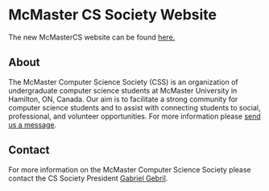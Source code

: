 # McMaster CS Society Website

The new McMasterCS website can be found [here.](http://mcmastercs.ca "McMaster CS Society")

## About

The McMaster Computer Science Society (CSS) is an organization of undergraduate computer science students at McMaster University in Hamilton, ON, Canada. Our aim is to facilitate a strong community for computer science students and to assist with connecting students to social, professional, and volunteer opportunities. For more information please [send us a message](mailto:css@mcmaster.ca).

## Contact

For more information on the McMaster Computer Science Society please contact the CS Society President [Gabriel Gebril](mailto:css@mcmaster.ca).
